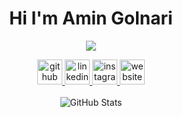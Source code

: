 <h1 align="center">Hi I'm Amin Golnari</h1>
<p align='center'>
  <a href="#"><img src = "https://visitor-badge.glitch.me/badge?page_id=amingolnari??style=for-the-badge&logo=appveyor"></a>
</p>

</p>
  <p align="center">
    <a href="https://github.com/amingolnari">
      <img alt="github" src="https://cdn.jsdelivr.net/npm/simple-icons@3.0.1/icons/github.svg" height="40"/>
    </a>
    <a href="https://www.linkedin.com/in/amin-golnari/">
      <img alt="linkedin" src="https://cdn.jsdelivr.net/npm/simple-icons@3.0.1/icons/linkedin.svg" height="40"/>
    </a>
    <a href="https://www.instagram.com/deepmentality/">
      <img alt="instagram" src="https://cdn.jsdelivr.net/npm/simple-icons@3.0.1/icons/instagram.svg" height="40"/>
    </a>
    <a href="https://amingolnari.github.io/">
      <img alt="website" src="https://cdn.jsdelivr.net/npm/simple-icons@3.0.1/icons/icloud.svg" height="40"/>
    </a>
    <br />
    <br />
    <a>
      <img alt="GitHub Stats" src="https://github-readme-stats.vercel.app/api?username=amingolnari&show_icons=true&theme=dracula"/>
    </a>
  </p>
 
 
<!-- 
![GitHub stats](https://github-readme-stats.vercel.app/api?username=amingolnari&show_icons=true&theme=dracula)  

![GitHub Activity Graph](https://activity-graph.herokuapp.com/graph?username=amingolnari)  

![Profile views](https://gpvc.arturio.dev/amingolnari)  
-->

<!--
[<img src='https://cdn.jsdelivr.net/npm/simple-icons@3.0.1/icons/github.svg' alt='github' height='40'>](https://github.com/amingolnari)  [<img src='https://cdn.jsdelivr.net/npm/simple-icons@3.0.1/icons/linkedin.svg' alt='linkedin' height='40'>](https://www.linkedin.com/in/amin-golnari/) [<img src='https://cdn.jsdelivr.net/npm/simple-icons@3.0.1/icons/instagram.svg' alt='instagram' height='40'>](https://www.instagram.com/deepmentality/) [<img src='https://cdn.jsdelivr.net/npm/simple-icons@3.0.1/icons/icloud.svg' alt='website' height='40'>](https://amingolnari.github.io/)  
-->

